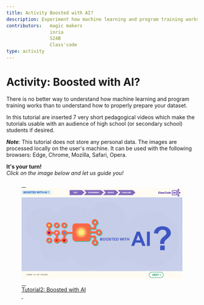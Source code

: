 ```yaml
---
title: Activity Boosted with AI?
description: Experiment how machine learning and program training works and test the importance of properly prepared data sets.
contributors:   magic makers
                inria
                S24B
                Class'code     
type: activity
---
```


# Activity: Boosted with AI?
There is no better way to understand how machine learning and program training works than to understand how to properly prepare your dataset.

In this tutorial are inserted 7 very short pedagogical videos which make the tutorials usable with an audience of high school (or secondary school) students if desired.

**_Note_**: This tutorial does not store any personal data. The images are processed locally on the user's machine. It can be used with the following browsers: Edge, Chrome, Mozilla, Safari, Opera.


**It's your turn!**  
_Click on the image below and let us guide you!_

<a href="https://pixees.fr/classcodeiai/app/tuto2?lang=en" target="_blank"><figure> 
  <img src="Images/IA-M.2.1.2.png" /> 
  <figcaption> Tutorial2: Boosted with AI </figcaption> 
</figure></a>
